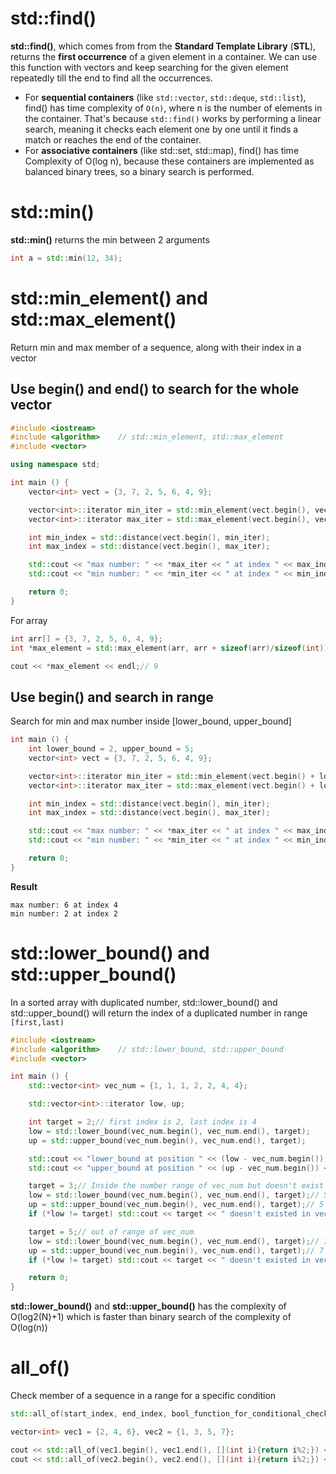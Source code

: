 # std::find()
**std::find()**, which comes from from the **Standard Template Library** (**STL**), returns the **first occurrence** of a given element in a container. We can use this function with vectors and keep searching for the given element repeatedly till the end to find all the occurrences.

* For **sequential containers** (like ``std::vector``, ``std::deque``, ``std::list``), find() has time complexity of ``O(n)``, where n is the number of elements in the container. That's because ``std::find()`` works by performing a linear search, meaning it checks each element one by one until it finds a match or reaches the end of the container.
* For **associative containers** (like std::set, std::map), find() has time Complexity of O(log n), because these containers are implemented as balanced binary trees, so a binary search is performed.
# std::min()
**std::min()** returns the min between 2 arguments
```cpp
int a = std::min(12, 34);
```
# std::min_element() and std::max_element()
Return min and max member of a sequence, along with their index in a vector
## Use begin() and end() to search for the whole vector
```cpp
#include <iostream>
#include <algorithm>    // std::min_element, std::max_element
#include <vector>

using namespace std;

int main () {
    vector<int> vect = {3, 7, 2, 5, 6, 4, 9};

    vector<int>::iterator min_iter = std::min_element(vect.begin(), vect.end());
    vector<int>::iterator max_iter = std::max_element(vect.begin(), vect.end());

    int min_index = std::distance(vect.begin(), min_iter);
    int max_index = std::distance(vect.begin(), max_iter);

    std::cout << "max number: " << *max_iter << " at index " << max_index << '\n';
    std::cout << "min number: " << *min_iter << " at index " << min_index << '\n';

    return 0;
}
```
For array
```cpp
int arr[] = {3, 7, 2, 5, 6, 4, 9};
int *max_element = std::max_element(arr, arr + sizeof(arr)/sizeof(int));

cout << *max_element << endl;// 9
```
## Use begin() and search in range
Search for min and max number inside [lower_bound, upper_bound]
```cpp
int main () {
    int lower_bound = 2, upper_bound = 5;
    vector<int> vect = {3, 7, 2, 5, 6, 4, 9};

    vector<int>::iterator min_iter = std::min_element(vect.begin() + lower_bound, vect.begin() + upper_bound);
    vector<int>::iterator max_iter = std::max_element(vect.begin() + lower_bound, vect.begin() + upper_bound);

    int min_index = std::distance(vect.begin(), min_iter);
    int max_index = std::distance(vect.begin(), max_iter);

    std::cout << "max number: " << *max_iter << " at index " << max_index << '\n';
    std::cout << "min number: " << *min_iter << " at index " << min_index << '\n';

    return 0;
}
```
**Result**
```
max number: 6 at index 4
min number: 2 at index 2
```
# std::lower_bound() and std::upper_bound()

In a sorted array with duplicated number, std::lower_bound() and std::upper_bound() will return the index of a duplicated number in range ``[first,last)``

```cpp
#include <iostream>
#include <algorithm>    // std::lower_bound, std::upper_bound
#include <vector>

int main () {
    std::vector<int> vec_num = {1, 1, 1, 2, 2, 4, 4};

    std::vector<int>::iterator low, up;

    int target = 2;// first index is 2, last index is 4
    low = std::lower_bound(vec_num.begin(), vec_num.end(), target);
    up = std::upper_bound(vec_num.begin(), vec_num.end(), target);

    std::cout << "lower_bound at position " << (low - vec_num.begin()) << '\n';// 3
    std::cout << "upper_bound at position " << (up - vec_num.begin()) << '\n'; // 5

    target = 3;// Inside the number range of vec_num but doesn't exist
    low = std::lower_bound(vec_num.begin(), vec_num.end(), target);// 5
    up = std::upper_bound(vec_num.begin(), vec_num.end(), target);// 5
    if (*low != target) std::cout << target << " doesn't existed in vec_num\n";

    target = 5;// out of range of vec_num
    low = std::lower_bound(vec_num.begin(), vec_num.end(), target);// 7
    up = std::upper_bound(vec_num.begin(), vec_num.end(), target);// 7
    if (*low != target) std::cout << target << " doesn't existed in vec_num\n";

    return 0;
}
```
**std::lower_bound()** and **std::upper_bound()** has the complexity of O(log2(N)+1) which is faster than binary search of the complexity of O(log(n))
# all_of()
Check member of a sequence in a range for a specific condition
```cpp
std::all_of(start_index, end_index, bool_function_for_conditional_check);
```

```cpp
vector<int> vec1 = {2, 4, 6}, vec2 = {1, 3, 5, 7};

cout << std::all_of(vec1.begin(), vec1.end(), [](int i){return i%2;}) << endl; // 0 (false) as all vec1 members are even numbers
cout << std::all_of(vec2.begin(), vec2.end(), [](int i){return i%2;}) << endl; // 1 (true) as all vec2 members are odd numbers
```

